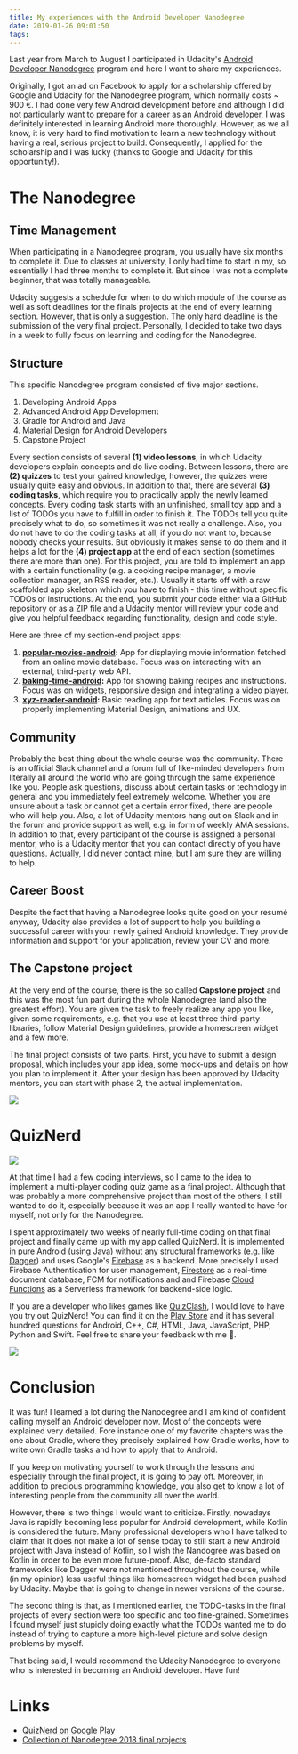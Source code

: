 ```yaml
---
title: My experiences with the Android Developer Nanodegree
date: 2019-01-26 09:01:50
tags:
---
```


Last year from March to August I participated in Udacity's [Android Developer Nanodegree](https://www.udacity.com/course/android-developer-nanodegree-by-google--nd801) program and here I want to share my experiences. 

Originally, I got an ad on Facebook to apply for a scholarship offered by Google and Udacity for the Nanodegree program, which normally costs ~ 900 €. I had done very few Android development before and although I did not particularly want to prepare for a career as an Android developer, I was definitely interested in learning Android more thoroughly. However, as we all know, it is very hard to find motivation to learn a new technology without having a real, serious project to build. Consequently, I applied for the scholarship and I was lucky (thanks to Google and Udacity for this opportunity!). 

# The Nanodegree
## Time Management
When participating in a Nanodegree program, you usually have six months to complete it. Due to classes at university, I only had time to start in my, so essentially I had three months to complete it. But since I was not a complete beginner, that was totally manageable.

Udacity suggests a schedule for when to do which module of the course as well as soft deadlines for the finals projects at the end of every learning section. However, that is only a suggestion. The only hard deadline is the submission of the very final project. Personally, I decided to take two days in a week to fully focus on learning and coding for the Nanodegree. 

## Structure 
This specific Nanodegree program consisted of five major sections.

1. Developing Android Apps
2. Advanced Android App Development
3. Gradle for Android and Java
4. Material Design for Android Developers
6. Capstone Project

Every section consists of several **(1) video lessons**, in which Udacity developers explain concepts and do live coding. Between lessons, there are **(2) quizzes** to test your gained knowledge, however, the quizzes were usually quite easy and obvious. In addition to that, there are several **(3) coding tasks**, which require you to practically apply the newly learned concepts. Every coding task starts with an unfinished, small toy app and a list of TODOs you have to fulfill in order to finish it. The TODOs tell you quite precisely what to do, so sometimes it was not really a challenge. Also, you do not have to do the coding tasks at all, if you do not want to, because nobody checks your results. But obviously it makes sense to do them and it helps a lot for the **(4) project app** at the end of each section (sometimes there are more than one). For this project, you are told to implement an app with a certain functionality (e.g. a cooking recipe manager, a movie collection manager, an RSS reader, etc.). Usually it starts off with a raw scaffolded app skeleton which you have to finish - this time without specific TODOs or instructions. At the end, you submit your code either via a GitHub repository or as a ZIP file and a Udacity mentor will review your code and give you helpful feedback regarding functionality, design and code style. 

Here are three of my section-end project apps:

1. **[popular-movies-android](https://github.com/muety/popular-movies-android):** App for displaying movie information fetched from an online movie database. Focus was on interacting with an external, third-party web API.
2. **[baking-time-android](https://github.com/muety/baking-time-android):** App for showing baking recipes and instructions. Focus was on widgets, responsive design and integrating a video player.
3. **[xyz-reader-android](https://github.com/muety/xyz-reader-android):** Basic reading app for text articles. Focus was on properly implementing Material Design, animations and UX.

## Community
Probably the best thing about the whole course was the community. There is an official Slack channel and a forum full of like-minded developers from literally all around the world who are going through the same experience like you. People ask questions, discuss about certain tasks or technology in general and you immediately feel extremely welcome. Whether you are unsure about a task or cannot get a certain error fixed, there are people who will help you. Also, a lot of Udacity mentors hang out on Slack and in the forum and provide support as well, e.g. in form of weekly AMA sessions. In addition to that, every participant of the course is assigned a personal mentor, who is a Udacity mentor that you can contact directly of you have questions. Actually, I did never contact mine, but I am sure they are willing to help.

## Career Boost
Despite the fact that having a Nanodegree looks quite good on your resumé anyway, Udacity also provides a lot of support to help you building a successful career with your newly gained Android knowledge. They provide information and support for your application, review your CV and more.

## The Capstone project
At the very end of the course, there is the so called **Capstone project** and this was the most fun part during the whole Nanodegree (and also the greatest effort). You are given the task to freely realize any app you like, given some requirements, e.g. that you use at least three third-party libraries, follow Material Design guidelines, provide a homescreen widget and a few more. 

The final project consists of two parts. First, you have to submit a design proposal, which includes your app idea, some mock-ups and details on how you plan to implement it. After your design has been approved by Udacity mentors, you can start with phase 2, the actual implementation.

![](https://apps.muetsch.io/images/o:auto?image=https://muetsch.io/images/cert.png)

# QuizNerd
![](https://apps.muetsch.io/images/o:auto?image=https://muetsch.io/images/qn_feature.png)

At that time I had a few coding interviews, so I came to the idea to implement a multi-player coding quiz game as a final project. Although that was probably a more comprehensive project than most of the others, I still wanted to do it, especially because it was an app I really wanted to have for myself, not only for the Nanodegree. 

I spent approximately two weeks of nearly full-time coding on that final project and finally came up with my app called QuizNerd. It is implemented in pure Android (using Java) without any structural frameworks (e.g. like [Dagger](http://square.github.io/dagger/)) and uses Google's [Firebase](https://firebase.google.com/) as a backend. More precisely I used Firebase Authentication for user management, [Firestore](https://firebase.google.com/docs/firestore/) as a real-time document database, FCM for notifications and and Firebase [Cloud Functions](https://firebase.google.com/docs/functions/) as a Serverless framework for backend-side logic. 

If you are a developer who likes games like [QuizClash](https://play.google.com/store/apps/details?id=se.feomedia.quizkampen.de.lite), I would love to have you try out QuizNerd! You can find it on the [Play Store](https://play.google.com/store/apps/details?id=com.github.n1try.quiznerd) and it has several hundred questions for Android, C++, C#, HTML, Java, JavaScript, PHP, Python and Swift. Feel free to share your feedback with me 🙂.

![](https://apps.muetsch.io/images/o:auto?image=https://muetsch.io/images/qn2.png)

# Conclusion
It was fun! I learned a lot during the Nanodegree and I am kind of confident calling myself an Android developer now. Most of the concepts were explained very detailed. Fore instance one of my favorite chapters was the one about Gradle, where they precisely explained how Gradle works, how to write own Gradle tasks and how to apply that to Android.

If you keep on motivating yourself to work through the lessons and especially through the final project, it is going to pay off. Moreover, in addition to precious programming knowledge, you also get to know a lot of interesting people from the community all over the world. 

However, there is two things I would want to criticize. Firstly, nowadays Java is rapidly becoming less popular for Android development, while Kotlin is considered the future. Many professional developers who I have talked to claim that it does not make a lot of sense today to still start a new Android project with Java instead of Kotlin, so I wish the Nandogree was based on Kotlin in order to be even more future-proof. Also, de-facto standard frameworks like Dagger were not mentioned throughout the course, while (in my opinion) less useful things like homescreen widget had been pushed by Udacity. Maybe that is going to change in newer versions of the course.

The second thing is that, as I mentioned earlier, the TODO-tasks in the final projects of every section were too specific and too fine-grained. Sometimes I found myself just stupidly doing exactly what the TODOs wanted me to do instead of trying to capture a more high-level picture and solve design problems by myself. 

That being said, I would recommend the Udacity Nanodegree to everyone who is interested in becoming an Android developer. Have fun!

# Links
* [QuizNerd on Google Play](https://play.google.com/store/apps/details?id=se.feomedia.quizkampen.de.lite)
* [Collection of Nanodegree 2018 final projects](https://google-udacity-scholars18.github.io/and/)
